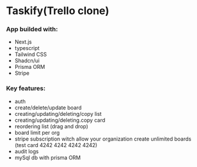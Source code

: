 # Taskify(Trello clone)
### App builded with:
- Next.js
- typescript
- Tailwind CSS
- Shadcn/ui 
- Prisma ORM
- Stripe
### Key features:
- auth
- create/delete/update board
- creating/updating/deleting/copy list
- creating/updating/deleting.copy card
- reordering list (drag and drop)
- board limit per org
- stripe subscription witch allow your organization create unlimited boards (test card 4242 4242 4242 4242)
- audit logs
- mySql db with prisma ORM
  
